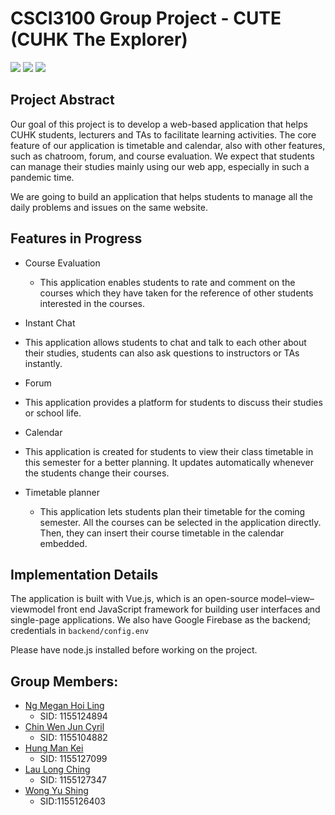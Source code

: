# CSCI3100 Group Project - CUTE (CUHK The Explorer)
<img src="https://img.shields.io/badge/Vue.js-35495E?style=for-the-badge&logo=vuedotjs&logoColor=4FC08D"> <img src="https://img.shields.io/badge/firebase-%23039BE5.svg?style=for-the-badge&logo=firebase"> <img src="https://img.shields.io/badge/Figma-F24E1E?style=for-the-badge&logo=figma&logoColor=white">
 
## Project Abstract

Our goal of this project is to develop a web-based application that helps CUHK students, lecturers and TAs to facilitate learning activities. The core feature of our application is timetable and calendar, also with other features, such as chatroom, forum, and course evaluation. We expect that students can manage their studies mainly using our web app, especially in such a pandemic time.

We are going to build an application that helps students to manage all the daily problems and issues on the same website. 

## Features in Progress

- Course Evaluation
  - This application enables students to rate and comment on the courses which they have taken for the reference of other students interested in the courses.

- Instant Chat
- This application allows students to chat and talk to each other about their studies, students can also ask questions to instructors or TAs instantly.

- Forum
- This application provides a platform for students to discuss their studies or school life.

- Calendar
- This application is created for students to view their class timetable in this semester for a better planning. It updates automatically whenever the students change their courses.

- Timetable planner
  - This application lets students plan their timetable for the coming semester. All the courses can be selected in the application directly. Then, they can insert their course timetable in the calendar embedded.


## Implementation Details

The application is built with Vue.js, which is an open-source model–view–viewmodel front end JavaScript framework for building user interfaces and single-page applications. We also have Google Firebase as the backend; credentials in `backend/config.env`

Please have node.js installed before working on the project.
 
## Group Members:

- [Ng Megan Hoi Ling](https://github.com/meganmhl)
  - SID: 1155124894
- [Chin Wen Jun Cyril](https://github.com/cwjchin)
  - SID: 1155104882
- [Hung Man Kei](https://github.com/monkeyjai78)
  - SID: 1155127099
- [Lau Long Ching](https://github.com/leightonllc)
  - SID: 1155127347
- [Wong Yu Shing](https://github.com/ethanwongys)
  - SID:1155126403



